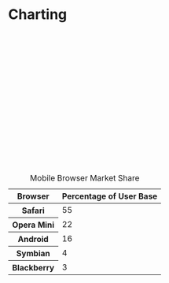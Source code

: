# Charting

<div class="row" style="margin-top: 20px; margin-bottom: 20px;">
    <div class="large-9 columns">
      <div class="row">
        <div class="large-4 columns">
          <canvas id="canvasTest-2" height="269" width="450" style="width: 450px; height: 269px;"></canvas>
        </div>
        <div class="large-4 columns">
          <table class="graph-table">
            <caption>Mobile Browser Market Share</caption>
            <thead>
              <tr>
                <th>Browser</th>
                <th>Percentage of User Base</th>
              </tr>
            </thead>
            <tbody>
              <tr>
                <th>
                  Safari
                  <span class="swatch safari"></span>
                </th>
                <td>
                  55
                </td>
              </tr>
              <tr>
                <th>
                  Opera Mini
                  <span class="swatch opera"></span>
                </th>
                <td>
                  22
                </td>
              </tr>
              <tr>
                <th>
                  Android
                  <span class="swatch android"></span>
                </th>
                <td>
                  16
                </td>
              </tr>
              <tr>
                <th>
                  Symbian
                  <span class="swatch symbian"></span>
                </th>
                <td>
                  4
                </td>
              </tr>
              <tr>
                <th>
                  Blackberry
                  <span class="swatch blackberry"></span>
                </th>
                <td>
                  3
                </td>
              </tr>
            </tbody>
          </table>
        </div>
      </div>
    </div>
  </div>